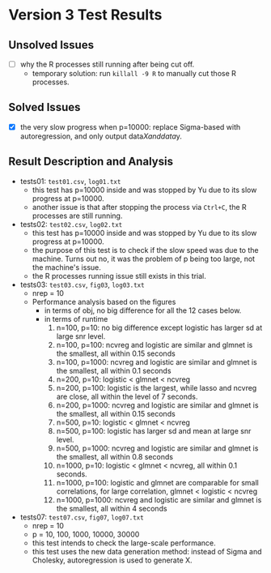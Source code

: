 # Version 3 Test Results

## Unsolved Issues
- [ ] why the R processes still running after being cut off.
  - temporary solution: run `killall -9 R` to manually cut those R processes.

## Solved Issues
- [x] the very slow progress when p=10000: replace Sigma-based with autoregression, and only output data$X and data$y.


## Result Description and Analysis

- tests01: `test01.csv`, `log01.txt`
    - this test has p=10000 inside and was stopped by Yu due to its slow progress at p=10000.
    - another issue is that after stopping the process via `Ctrl+C`, the R processes are still running. 
- tests02: `test02.csv`, `log02.txt`
    - this test has p=10000 inside and was stopped by Yu due to its slow progress at p=10000.
    - the purpose of this test is to check if the slow speed was due to the machine. Turns out no, it was the problem of p being too large, not the machine's issue.
    - the R processes running issue still exists in this trial.
- tests03: `test03.csv`, `fig03`, `log03.txt`
    - nrep = 10
    - Performance analysis based on the figures
        - in terms of obj, no big difference for all the 12 cases below.
        - in terms of runtime
            1. n=100, p=10: no big difference except logistic has larger sd at large snr level.
            2. n=100, p=100: ncvreg and logistic are similar and glmnet is the smallest, all within 0.15 seconds
            3. n=100, p=1000: ncvreg and logistic are similar and glmnet is the smallest, all within 0.1 seconds
            4. n=200, p=10: logistic < glmnet < ncvreg
            5. n=200, p=100: logistic is the largest, while lasso and ncvreg are close, all within the level of 7 seconds.
            6. n=200, p=1000: ncvreg and logistic are similar and glmnet is the smallest, all within 0.15 seconds
            7. n=500, p=10: logistic < glmnet < ncvreg
            8. n=500, p=100: logistic has larger sd and mean at large snr level.
            9. n=500, p=1000: ncvreg and logistic are similar and glmnet is the smallest, all within 0.8 seconds
            10. n=1000, p=10: logistic < glmnet < ncvreg, all within 0.1 seconds.
            11. n=1000, p=100: logistic and glmnet are comparable for small correlations, for large correlation, glmnet < logistic < ncvreg
            12. n=1000, p=1000: ncvreg and logistic are similar and glmnet is the smallest, all within 4 seconds
- tests07: `test07.csv`, `fig07`, `log07.txt`
  - nrep = 10
  - p = 10, 100, 1000, 10000, 30000
  - this test intends to check the large-scale performance.
  - this test uses the new data generation method: instead of Sigma and Cholesky, autoregression is used to generate X.